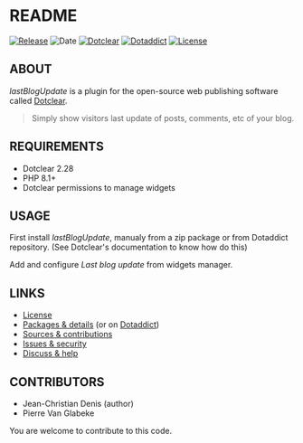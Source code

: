 # README

[![Release](https://img.shields.io/github/v/release/jcdenis/lastBlogUpdate?color=lightblue)](https://github.com/JcDenis/lastBlogUpdate/releases)
![Date](https://img.shields.io/github/release-date/jcdenis/lastBlogUpdate?color=red)
[![Dotclear](https://img.shields.io/badge/dotclear-v2.33-137bbb.svg)](https://fr.dotclear.org/download)
[![Dotaddict](https://img.shields.io/badge/dotaddict-official-9ac123.svg)](https://plugins.dotaddict.org/dc2/details/lastBlogUpdate)
[![License](https://img.shields.io/github/license/jcdenis/lastBlogUpdate?color=white)](https://github.com/JcDenis/lastBlogUpdate/src/branch/master/LICENSE)

## ABOUT

_lastBlogUpdate_ is a plugin for the open-source web publishing software called [Dotclear](https://www.dotclear.org).

> Simply show visitors last update of posts, comments, etc of your blog.

## REQUIREMENTS

* Dotclear 2.28
* PHP 8.1+
* Dotclear permissions to manage widgets

## USAGE

First install _lastBlogUpdate_, manualy from a zip package or from 
Dotaddict repository. (See Dotclear's documentation to know how do this)

Add and configure _Last blog update_ from widgets manager.

## LINKS

* [License](https://github.com/JcDenis/lastBlogUpdate/src/branch/master/LICENSE)
* [Packages & details](https://github.com/JcDenis/lastBlogUpdate/releases) (or on [Dotaddict](https://plugins.dotaddict.org/dc2/details/lastBlogUpdate))
* [Sources & contributions](https://github.com/JcDenis/lastBlogUpdate)
* [Issues & security](https://github.com/JcDenis/lastBlogUpdate/issues)
* [Discuss & help](ttp://forum.dotclear.org/viewtopic.php?pid=332950#p332950)

## CONTRIBUTORS

* Jean-Christian Denis (author)
* Pierre Van Glabeke

You are welcome to contribute to this code.
